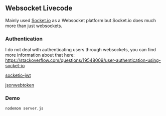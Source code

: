 ## Websocket Livecode

Mainly used [Socket.io](https://socket.io) as a Websocket platform but Socket.io does much more than just websockets.

### Authentication

I do not deal with authenticating users through websockets, you can find more information about that here: https://stackoverflow.com/questions/19548009/user-authentication-using-socket-io

[socketio-jwt](https://github.com/auth0-community/socketio-jwt)

[jsonwebtoken](https://github.com/auth0/node-jsonwebtoken)

### Demo

`nodemon server.js`
